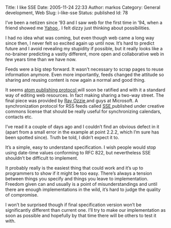 Title: I like SSE
Date: 2005-11-24 22:33
Author: markos
Category: General development, Web
Slug: i-like-sse
Status: published
Id: 78

<div>
 <p>
  I’ve been a netizen since ’93 and I saw web for the first time in ’94, when a friend showed me
  <a href="http://www.yahoo.com">
   Yahoo
  </a>
  . I felt dizzy just thinking about possibilities.
 </p>
 <p>
  I had no idea what was coming, but even though web came a long way since then, I never felt so excited again up until now. It’s hard to predict future and I avoid revealing my stupidity if possible, but it really looks like a no-brainer predicting a vastly different, more open and collaborative web in few years time than we have now.
 </p>
 <p>
  Feeds were a big step forward. It wasn’t necessary to scrap pages to reuse information anymore. Even more importantly, feeds changed the attitude so sharing and reusing content is now again a normal and good thing.
 </p>
 <p>
  It seems
  <a href="http://www.ietf.org/html.charters/atompub-charter.html">
   atom publishing protocol
  </a>
  will soon be ratified and with it a standard way of editing web resources. In fact making sharing a two-way street. The final piece was provided by
  <a href="http://spaces.msn.com/members/rayozzie/PersonalSpace.aspx?_c01_blogpart=blogmgmt&amp;_c=blogpart" title="Ozzie's blog">
   Ray Ozzie
  </a>
  and guys at Microsoft. A synchronization protocol for RSS feeds called
  <a href="http://msdn.microsoft.com/xml/rss/sse/" title="Protocol specification">
   SSE
  </a>
  published under creative commons license that should be really useful for synchronizing calendars, contacts etc.
 </p>
 <p>
  I’ve read it a couple of days ago and I couldn’t find an obvious defect in it (apart from a small error in the example at point 2.2.2, which I’m sure has been spotted since). Truth be told, I didn’t expect it to.
 </p>
 <p>
  It’s a simple, easy to understand specification. I wish people would stop using date-time values conforming to RFC 822, but nevertheless SSE shouldn’t be difficult to implement.
 </p>
 <p>
  It probably really is the easiest thing that could work and it’s up to programmers to show if it might be too easy. There’s always a tension between things you specify and things you leave to implementation. Freedom given can and usually is a point of misunderstandings and until there are enough implementations in the wild, it’s hard to judge the quality of compromise.
 </p>
 <p>
  I won’t be surprised though if final specification version won’t be significantly different than current one. I’ll try to make our implementation as soon as possible and hopefully by that time there will be others to test it with.
 </p>
</div>
